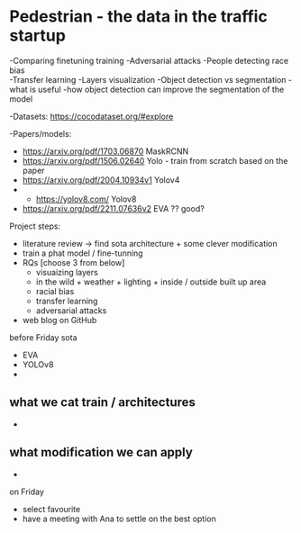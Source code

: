 # Pedestrian - the data in the traffic startup 
-Comparing finetuning training 
-Adversarial attacks 
-People detecting race bias  
-Transfer learning 
-Layers visualization 
-Object detection vs segmentation - what is useful 
-how object detection can improve the segmentation of the model 

-Datasets:
https://cocodataset.org/#explore 

-Papers/models:
- https://arxiv.org/pdf/1703.06870 MaskRCNN
- https://arxiv.org/pdf/1506.02640 Yolo - train from scratch based on the paper
- https://arxiv.org/pdf/2004.10934v1 Yolov4
- - https://yolov8.com/ Yolov8
- https://arxiv.org/pdf/2211.07636v2 EVA ?? good?

Project steps:
- literature review -> find sota architecture + some clever modification
- train a phat model / fine-tunning
- RQs [choose 3 from below]
    - visuaizing layers
    - in the wild + weather + lighting + inside / outside built up area
    - racial bias
    - transfer learning
    - adversarial attacks
- web blog on GitHub

before Friday
sota
- EVA
- YOLOv8
-
what we cat train / architectures
- 
-
what modification we can apply
-
-
on Friday
- select favourite
- have a meeting with Ana to settle on the best option 


<!--  # Project Ideas
- classification
    - https://www.isic-archive.com/ https://challenge.isic-archive.com/data/
    - http://ludo17.free.fr/mitos_2012/dataset.html detection of cancer
    - Edible vs. Toxic Mushroom Classifier
    - AI vs Human created content
 
most often 
    - Emotion recognition
    - Detect hidden objects (weapons, contraband, or anomalies) in X-ray images, similar to airport security scanners. are there datasets??

    - Music Genre Prediction from Album Covers
    - https://github.com/AlexOlsen/DeepWeeds weeds detection
    - Chess Move Predictor Chessboard datasets, Lichess API

 
Denoising 
    - https://paperswithcode.com/sota/single-image-deraining-on-raincityscapes
    - 
    

    
- Other:
    - Transfer learning (model fine-tunned to segment football matches to segment basketball) (or build on general and fine-tune on more specific)
    - Generative approaches -->
